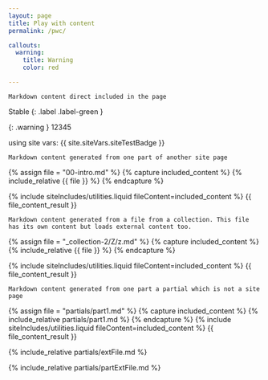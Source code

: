 ```yaml
---
layout: page
title: Play with content
permalink: /pwc/

callouts:
  warning:
    title: Warning
    color: red

---
```


```
Markdown content direct included in the page
```

Stable
{: .label .label-green }

{: .warning }
12345

<!--- HEADS UP!!!
    When loading inline external content, the placeholder must be defined in the main md file 
    which can be a site page or a partial. The id of the partial must be passed as
    parameter to the getExternalMDContent(...), see on the bottom of this file.
--->
<div id="test_inline_external_content"></div>

<!--- Markdown comment -->
using site vars: {{ site.siteVars.siteTestBadge }}

```
Markdown content generated from one part of another site page
```

<!--- Include only part from another md file using a "function" from another liquid file-->
{% assign file = "00-intro.md" %}
{% capture included_content %}
    {% include_relative {{ file }} %}
{% endcapture %}

{% include siteIncludes/utilities.liquid fileContent=included_content %}
{{ file_content_result }}


<!--- Include only part from a collection -->
```
Markdown content generated from a file from a collection. This file has its own content but loads external content too.
```

{% assign file = "_collection-2/Z/z.md" %}
{% capture included_content %}
    {% include_relative {{ file }} %}
{% endcapture %}

{% include siteIncludes/utilities.liquid fileContent=included_content %}
{{ file_content_result }}

```
Markdown content generated from one part a partial which is not a site page
```
<!--- Include part from a partial which is not processed as a page and does not appear in the left sidebar -->
{% assign file = "partials/part1.md" %}
{% capture included_content %}
    {% include_relative partials/part1.md %}
{% endcapture %}
{% include siteIncludes/utilities.liquid fileContent=included_content %}
{{ file_content_result }}

<!--- Include content from a partial which is loaded from an external file (i.e. md file from another public repo+branch)
    
    IMPORTANT!!!
    - THIS CONTENT WILL NOT RETURN ANY RESULT IN ALGOLIA OR SITE SEARCH SINCE IS GENERATED ON CLIENT SIDE
    - UPDATING ALGOLIA INSTANT SEARCH IS NOT POSSIBLE SINCE WE CANNOT MAKE BACKEND CALLS FROM GITHUB PAGES, FRONTEND CALLS MEANS EXPOSING ALGOLIA WRITE KEY
--->
{% include_relative partials/extFile.md %}

<!--- Include content from a partial which is loaded from an external file (i.e. md file from another public repo+branch) -->
{% include_relative partials/partExtFile.md %}



